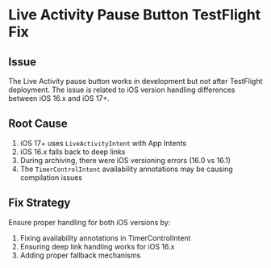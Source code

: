 # Live Activity Pause Button TestFlight Fix

## Issue
The Live Activity pause button works in development but not after TestFlight deployment. The issue is related to iOS version handling differences between iOS 16.x and iOS 17+.

## Root Cause
1. iOS 17+ uses `LiveActivityIntent` with App Intents
2. iOS 16.x falls back to deep links
3. During archiving, there were iOS versioning errors (16.0 vs 16.1)
4. The `TimerControlIntent` availability annotations may be causing compilation issues

## Fix Strategy
Ensure proper handling for both iOS versions by:
1. Fixing availability annotations in TimerControlIntent
2. Ensuring deep link handling works for iOS 16.x
3. Adding proper fallback mechanisms